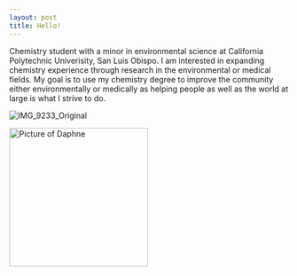 ```yaml
---
layout: post
title: Hello!
---
```

Chemistry student with a minor in environmental science at California Polytechnic Univerisity, San Luis Obispo. I am interested in expanding chemistry experience through research in the environmental or medical fields. My goal is to use my chemistry degree to improve the community either environmentally or medically as helping people as well as the world at large is what I strive to do. 

![IMG_9233_Original](https://user-images.githubusercontent.com/99764442/157117477-cd800a97-c394-4d38-9b05-f6cc42a2b962.JPG)

<img src="{{site.baseurl}}/images/![IMG_9233_Original](https://user-images.githubusercontent.com/99764442/157117477-cd800a97-c394-4d38-9b05-f6cc42a2b962.JPG)" alt="Picture of Daphne" width="250" style="float: left; margin-top: 0px, margin-right: 10px" />
